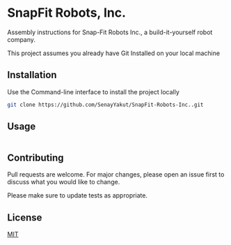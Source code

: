 # SnapFit Robots, Inc.

Assembly instructions for Snap-Fit Robots Inc., a build-it-yourself robot company.

This project assumes you already have Git Installed on your local machine

## Installation

Use the Command-line interface to install the project locally

```bash
git clone https://github.com/SenayYakut/SnapFit-Robots-Inc..git
```

## Usage

```python

```

## Contributing
Pull requests are welcome. For major changes, please open an issue first to discuss what you would like to change.

Please make sure to update tests as appropriate.

## License
[MIT](https://choosealicense.com/licenses/mit/)
